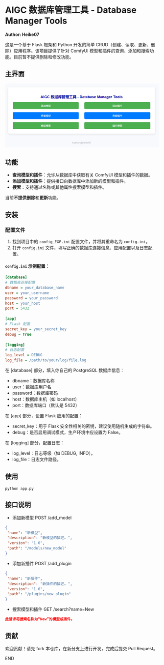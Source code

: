 # AIGC 数据库管理工具 - Database Manager Tools

**Author: Heike07**

这是一个基于 Flask 框架和 Python 开发的简单 CRUD（创建、读取、更新、删除）应用程序。该项目提供了针对 ComfyUI 模型和插件的查询、添加和搜索功能。目前暂不提供删除和修改功能。

## 主界面

![ui.png](ui1.png)

## 功能

- **查询模型和插件**：允许从数据库中获取有关 ComfyUI 模型和插件的数据。
- **添加模型和插件**：提供接口向数据库中添加新的模型和插件。
- **搜索**：支持通过名称或其他属性搜索模型和插件。

当前**不提供删除**和**更新**功能。

## 安装

### 配置文件

1. 找到项目中的 `config_EXP.ini` 配置文件，并将其重命名为 `config.ini`。
2. 打开 `config.ini` 文件，填写正确的数据库连接信息、应用配置以及日志配置。

#### `config.ini` 示例配置：

```ini
[database]
# 数据库连接配置
dbname = your_database_name
user = your_username
password = your_password
host = your_host
port = 5432

[app]
# Flask 配置
secret_key = your_secret_key
debug = True

[logging]
# 日志配置
log_level = DEBUG
log_file = /path/to/your/log/file.log
```
在 [database] 部分，填入你自己的 PostgreSQL 数据库信息：
 - dbname：数据库名称
 - user：数据库用户名
 - password：数据库密码
 - host：数据库主机（如 localhost）
 - port：数据库端口（默认是 5432）

在 [app] 部分，设置 Flask 应用的配置：
 - secret_key：用于 Flask 安全性相关的密钥，建议使用随机生成的字符串。
 - debug：是否启用调试模式，生产环境中应设置为 False。

在 [logging] 部分，配置日志：
 - log_level：日志等级（如 DEBUG, INFO）。
 - log_file：日志文件路径。

 ## 使用
 ```shell
 python app.py
 ```

 ## 接口说明
  - 添加新模型 POST /add_model
 ```json
 {
  "name": "新模型",
  "description": "新模型的描述。",
  "version": "1.0",
  "path": "/models/new_model"
}
 ```
  - 添加新插件 POST /add_plugin
 ```json
{
  "name": "新插件",
  "description": "新插件的描述。",
  "version": "1.0",
  "path": "/plugins/new_plugin"
}
 ```
  - 搜索模型和插件 GET /search?name=New
  ```json
  此请求将搜索名称为“New”的模型或插件。
  ```
## 贡献
欢迎贡献！请先 fork 本仓库，在新分支上进行开发，完成后提交 Pull Request。

END